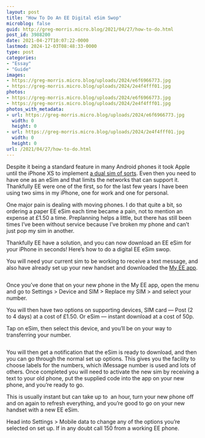 ```yaml
---
layout: post
title: "How To Do An EE Digital eSim Swop"
microblog: false
guid: http://greg-morris.micro.blog/2021/04/27/how-to-do.html
post_id: 3988200
date: 2021-04-27T10:07:22-0000
lastmod: 2024-12-03T08:48:33-0000
type: post
categories:
- "Essay"
- "Guide"
images:
- https://greg-morris.micro.blog/uploads/2024/e6f6966773.jpg
- https://greg-morris.micro.blog/uploads/2024/2e4f4fff01.jpg
photos:
- https://greg-morris.micro.blog/uploads/2024/e6f6966773.jpg
- https://greg-morris.micro.blog/uploads/2024/2e4f4fff01.jpg
photos_with_metadata:
- url: https://greg-morris.micro.blog/uploads/2024/e6f6966773.jpg
  width: 0
  height: 0
- url: https://greg-morris.micro.blog/uploads/2024/2e4f4fff01.jpg
  width: 0
  height: 0
url: /2021/04/27/how-to-do.html
---
```

<p>Despite it being a standard feature in many Android phones it took Apple until the iPhone XS to implement <a href="https://support.apple.com/en-gb/HT209044">a dual sim of sorts</a>. Even then you need to have one as an eSim and that limits the networks that can support it. Thankfully EE were one of the first, so for the last few years I have been using two sims in my iPhone, one for work and one for personal.</p>
<p>One major pain is dealing with moving phones. I do that quite a bit, so ordering a paper EE eSim each time became a pain, not to mention an expense at £1.50 a time. Preplanning helps a little, but there has still been times I’ve been without service because I’ve broken my phone and can’t just pop my sim in another.</p>
<p>Thankfully EE have a solution, and you can now download an EE eSim for your iPhone in seconds! Here’s how to do a digital EE eSim swop.</p>
<p>You will need your current sim to be working to receive a text message, and also have already set up your new handset and downloaded the <a href="https://ee.co.uk/ee-and-me/my-ee-app">My EE app</a>.</p>
<figure class="kg-card kg-image-card"><img class="kg-image" src="https://greg-morris.micro.blog/uploads/2024/e6f6966773.jpg" alt="" /></figure>
<p>Once you’ve done that on your new phone in the My EE app, open the menu and go to Settings &gt; Device and SIM &gt; Replace my SIM &gt; and select your number.</p>
<p>You will then have two options on supporting devices, SIM card — Post (2 to 4 days) at a cost of £1.50. Or eSim — instant download at a cost of 50p.</p>
<p>Tap on eSim, then select this device, and you’ll be on your way to transferring your number.</p>
<figure class="kg-card kg-image-card"><img class="kg-image" src="https://greg-morris.micro.blog/uploads/2024/2e4f4fff01.jpg" alt="" /></figure>
<p>You will then get a notification that the eSim is ready to download, and then you can go through the normal set up options. This gives you the facility to choose labels for the numbers, which iMessage number is used and lots of others. Once completed you will need to activate the new sim by receiving a text to your old phone, put the supplied code into the app on your new phone, and you’re ready to go.</p>
<p>This is usually instant but can take up to  an hour, turn your new phone off and on again to refresh everything, and you’re good to go on your new handset with a new EE eSim.</p>
<p>Head into Settings &gt; Mobile data to change any of the options you’re selected on set up. If in any doubt call 150 from a working EE phone.</p>

